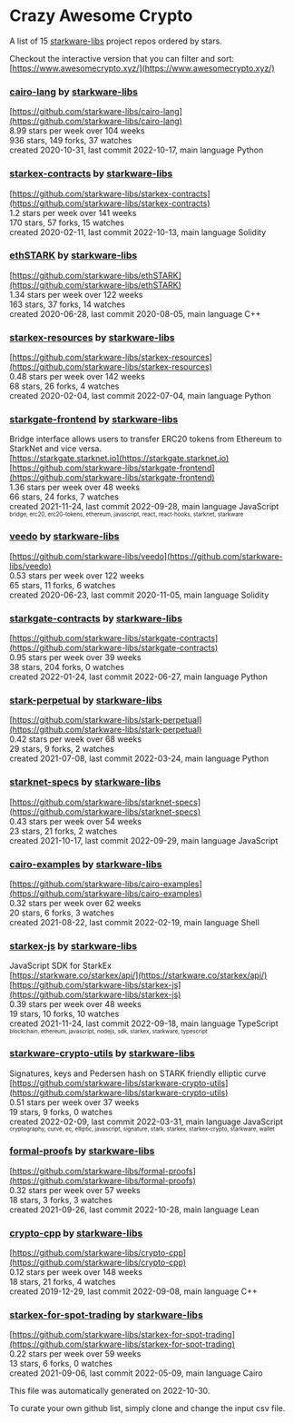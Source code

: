 # Crazy Awesome Crypto
A list of 15 [starkware-libs](https://github.com/starkware-libs) project repos ordered by stars.  

Checkout the interactive version that you can filter and sort: 
[https://www.awesomecrypto.xyz/](https://www.awesomecrypto.xyz/)  


### [cairo-lang](https://github.com/starkware-libs/cairo-lang) by [starkware-libs](https://github.com/starkware-libs)  
  
[https://github.com/starkware-libs/cairo-lang](https://github.com/starkware-libs/cairo-lang)  
8.99 stars per week over 104 weeks  
936 stars, 149 forks, 37 watches  
created 2020-10-31, last commit 2022-10-17, main language Python  


### [starkex-contracts](https://github.com/starkware-libs/starkex-contracts) by [starkware-libs](https://github.com/starkware-libs)  
  
[https://github.com/starkware-libs/starkex-contracts](https://github.com/starkware-libs/starkex-contracts)  
1.2 stars per week over 141 weeks  
170 stars, 57 forks, 15 watches  
created 2020-02-11, last commit 2022-10-13, main language Solidity  


### [ethSTARK](https://github.com/starkware-libs/ethSTARK) by [starkware-libs](https://github.com/starkware-libs)  
  
[https://github.com/starkware-libs/ethSTARK](https://github.com/starkware-libs/ethSTARK)  
1.34 stars per week over 122 weeks  
163 stars, 37 forks, 14 watches  
created 2020-06-28, last commit 2020-08-05, main language C++  


### [starkex-resources](https://github.com/starkware-libs/starkex-resources) by [starkware-libs](https://github.com/starkware-libs)  
  
[https://github.com/starkware-libs/starkex-resources](https://github.com/starkware-libs/starkex-resources)  
0.48 stars per week over 142 weeks  
68 stars, 26 forks, 4 watches  
created 2020-02-04, last commit 2022-07-04, main language Python  


### [starkgate-frontend](https://github.com/starkware-libs/starkgate-frontend) by [starkware-libs](https://github.com/starkware-libs)  
Bridge interface allows users to transfer ERC20 tokens from Ethereum to StarkNet and vice versa.  
[https://starkgate.starknet.io](https://starkgate.starknet.io)  
[https://github.com/starkware-libs/starkgate-frontend](https://github.com/starkware-libs/starkgate-frontend)  
1.36 stars per week over 48 weeks  
66 stars, 24 forks, 7 watches  
created 2021-11-24, last commit 2022-09-28, main language JavaScript  
<sub><sup>bridge, erc20, erc20-tokens, ethereum, javascript, react, react-hooks, starknet, starkware</sup></sub>


### [veedo](https://github.com/starkware-libs/veedo) by [starkware-libs](https://github.com/starkware-libs)  
  
[https://github.com/starkware-libs/veedo](https://github.com/starkware-libs/veedo)  
0.53 stars per week over 122 weeks  
65 stars, 11 forks, 6 watches  
created 2020-06-23, last commit 2020-11-05, main language Solidity  


### [starkgate-contracts](https://github.com/starkware-libs/starkgate-contracts) by [starkware-libs](https://github.com/starkware-libs)  
  
[https://github.com/starkware-libs/starkgate-contracts](https://github.com/starkware-libs/starkgate-contracts)  
0.95 stars per week over 39 weeks  
38 stars, 204 forks, 0 watches  
created 2022-01-24, last commit 2022-06-27, main language Python  


### [stark-perpetual](https://github.com/starkware-libs/stark-perpetual) by [starkware-libs](https://github.com/starkware-libs)  
  
[https://github.com/starkware-libs/stark-perpetual](https://github.com/starkware-libs/stark-perpetual)  
0.42 stars per week over 68 weeks  
29 stars, 9 forks, 2 watches  
created 2021-07-08, last commit 2022-03-24, main language Python  


### [starknet-specs](https://github.com/starkware-libs/starknet-specs) by [starkware-libs](https://github.com/starkware-libs)  
  
[https://github.com/starkware-libs/starknet-specs](https://github.com/starkware-libs/starknet-specs)  
0.43 stars per week over 54 weeks  
23 stars, 21 forks, 2 watches  
created 2021-10-17, last commit 2022-09-29, main language JavaScript  


### [cairo-examples](https://github.com/starkware-libs/cairo-examples) by [starkware-libs](https://github.com/starkware-libs)  
  
[https://github.com/starkware-libs/cairo-examples](https://github.com/starkware-libs/cairo-examples)  
0.32 stars per week over 62 weeks  
20 stars, 6 forks, 3 watches  
created 2021-08-22, last commit 2022-02-19, main language Shell  


### [starkex-js](https://github.com/starkware-libs/starkex-js) by [starkware-libs](https://github.com/starkware-libs)  
JavaScript SDK for StarkEx  
[https://starkware.co/starkex/api/](https://starkware.co/starkex/api/)  
[https://github.com/starkware-libs/starkex-js](https://github.com/starkware-libs/starkex-js)  
0.39 stars per week over 48 weeks  
19 stars, 10 forks, 10 watches  
created 2021-11-24, last commit 2022-09-18, main language TypeScript  
<sub><sup>blockchain, ethereum, javascript, nodejs, sdk, starkex, starkware, typescript</sup></sub>


### [starkware-crypto-utils](https://github.com/starkware-libs/starkware-crypto-utils) by [starkware-libs](https://github.com/starkware-libs)  
Signatures, keys and Pedersen hash on STARK friendly elliptic curve  
[https://github.com/starkware-libs/starkware-crypto-utils](https://github.com/starkware-libs/starkware-crypto-utils)  
0.51 stars per week over 37 weeks  
19 stars, 9 forks, 0 watches  
created 2022-02-09, last commit 2022-03-31, main language JavaScript  
<sub><sup>cryptography, curve, ec, elliptic, javascript, signature, stark, starkex, starkex-crypto, starkware, wallet</sup></sub>


### [formal-proofs](https://github.com/starkware-libs/formal-proofs) by [starkware-libs](https://github.com/starkware-libs)  
  
[https://github.com/starkware-libs/formal-proofs](https://github.com/starkware-libs/formal-proofs)  
0.32 stars per week over 57 weeks  
18 stars, 3 forks, 3 watches  
created 2021-09-26, last commit 2022-10-28, main language Lean  


### [crypto-cpp](https://github.com/starkware-libs/crypto-cpp) by [starkware-libs](https://github.com/starkware-libs)  
  
[https://github.com/starkware-libs/crypto-cpp](https://github.com/starkware-libs/crypto-cpp)  
0.12 stars per week over 148 weeks  
18 stars, 21 forks, 4 watches  
created 2019-12-29, last commit 2022-09-08, main language C++  


### [starkex-for-spot-trading](https://github.com/starkware-libs/starkex-for-spot-trading) by [starkware-libs](https://github.com/starkware-libs)  
  
[https://github.com/starkware-libs/starkex-for-spot-trading](https://github.com/starkware-libs/starkex-for-spot-trading)  
0.22 stars per week over 59 weeks  
13 stars, 6 forks, 0 watches  
created 2021-09-06, last commit 2022-05-09, main language Cairo  


This file was automatically generated on 2022-10-30.  

To curate your own github list, simply clone and change the input csv file.  
